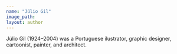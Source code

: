 ```yaml
---
name: "Júlio Gil"
image_path:
layout: author
---
```

Júlio Gil (1924–2004) was a Portuguese ilustrator, graphic designer, cartoonist, painter, and architect.
